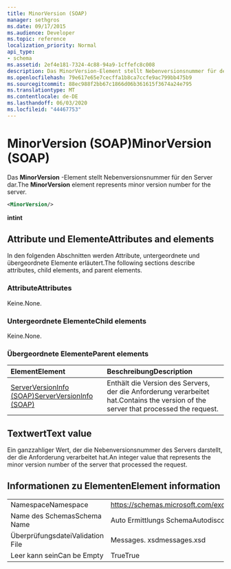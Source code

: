 ```yaml
---
title: MinorVersion (SOAP)
manager: sethgros
ms.date: 09/17/2015
ms.audience: Developer
ms.topic: reference
localization_priority: Normal
api_type:
- schema
ms.assetid: 2ef4e181-7324-4c88-94a9-1cffefc8c008
description: Das MinorVersion-Element stellt Nebenversionsnummer für den Server dar.
ms.openlocfilehash: 79e617e65e7cecffa1b8ca7ccfe9ac799bb475b9
ms.sourcegitcommit: 88ec988f2bb67c1866d06b361615f3674a24e795
ms.translationtype: MT
ms.contentlocale: de-DE
ms.lasthandoff: 06/03/2020
ms.locfileid: "44467753"
---
```

# <a name="minorversion-soap"></a><span data-ttu-id="f4944-103">MinorVersion (SOAP)</span><span class="sxs-lookup"><span data-stu-id="f4944-103">MinorVersion (SOAP)</span></span>

<span data-ttu-id="f4944-104">Das **MinorVersion** -Element stellt Nebenversionsnummer für den Server dar.</span><span class="sxs-lookup"><span data-stu-id="f4944-104">The **MinorVersion** element represents minor version number for the server.</span></span> 
  
```XML
<MinorVersion/>
```

 <span data-ttu-id="f4944-105">**int**</span><span class="sxs-lookup"><span data-stu-id="f4944-105">**int**</span></span>
## <a name="attributes-and-elements"></a><span data-ttu-id="f4944-106">Attribute und Elemente</span><span class="sxs-lookup"><span data-stu-id="f4944-106">Attributes and elements</span></span>

<span data-ttu-id="f4944-107">In den folgenden Abschnitten werden Attribute, untergeordnete und übergeordnete Elemente erläutert.</span><span class="sxs-lookup"><span data-stu-id="f4944-107">The following sections describe attributes, child elements, and parent elements.</span></span>
  
### <a name="attributes"></a><span data-ttu-id="f4944-108">Attribute</span><span class="sxs-lookup"><span data-stu-id="f4944-108">Attributes</span></span>

<span data-ttu-id="f4944-109">Keine.</span><span class="sxs-lookup"><span data-stu-id="f4944-109">None.</span></span>
  
### <a name="child-elements"></a><span data-ttu-id="f4944-110">Untergeordnete Elemente</span><span class="sxs-lookup"><span data-stu-id="f4944-110">Child elements</span></span>

<span data-ttu-id="f4944-111">Keine.</span><span class="sxs-lookup"><span data-stu-id="f4944-111">None.</span></span>
  
### <a name="parent-elements"></a><span data-ttu-id="f4944-112">Übergeordnete Elemente</span><span class="sxs-lookup"><span data-stu-id="f4944-112">Parent elements</span></span>

|<span data-ttu-id="f4944-113">**Element**</span><span class="sxs-lookup"><span data-stu-id="f4944-113">**Element**</span></span>|<span data-ttu-id="f4944-114">**Beschreibung**</span><span class="sxs-lookup"><span data-stu-id="f4944-114">**Description**</span></span>|
|:-----|:-----|
|[<span data-ttu-id="f4944-115">ServerVersionInfo (SOAP)</span><span class="sxs-lookup"><span data-stu-id="f4944-115">ServerVersionInfo (SOAP)</span></span>](serverversioninfo-soap.md) <br/> |<span data-ttu-id="f4944-116">Enthält die Version des Servers, der die Anforderung verarbeitet hat.</span><span class="sxs-lookup"><span data-stu-id="f4944-116">Contains the version of the server that processed the request.</span></span>  <br/> |
   
## <a name="text-value"></a><span data-ttu-id="f4944-117">Textwert</span><span class="sxs-lookup"><span data-stu-id="f4944-117">Text value</span></span>

<span data-ttu-id="f4944-118">Ein ganzzahliger Wert, der die Nebenversionsnummer des Servers darstellt, der die Anforderung verarbeitet hat.</span><span class="sxs-lookup"><span data-stu-id="f4944-118">An integer value that represents the minor version number of the server that processed the request.</span></span>
  
## <a name="element-information"></a><span data-ttu-id="f4944-119">Informationen zu Elementen</span><span class="sxs-lookup"><span data-stu-id="f4944-119">Element information</span></span>

|||
|:-----|:-----|
|<span data-ttu-id="f4944-120">Namespace</span><span class="sxs-lookup"><span data-stu-id="f4944-120">Namespace</span></span>  <br/> |https://schemas.microsoft.com/exchange/2010/Autodiscover  <br/> |
|<span data-ttu-id="f4944-121">Name des Schemas</span><span class="sxs-lookup"><span data-stu-id="f4944-121">Schema Name</span></span>  <br/> |<span data-ttu-id="f4944-122">Auto Ermittlungs Schema</span><span class="sxs-lookup"><span data-stu-id="f4944-122">Autodiscover schema</span></span>  <br/> |
|<span data-ttu-id="f4944-123">Überprüfungsdatei</span><span class="sxs-lookup"><span data-stu-id="f4944-123">Validation File</span></span>  <br/> |<span data-ttu-id="f4944-124">Messages. xsd</span><span class="sxs-lookup"><span data-stu-id="f4944-124">messages.xsd</span></span>  <br/> |
|<span data-ttu-id="f4944-125">Leer kann sein</span><span class="sxs-lookup"><span data-stu-id="f4944-125">Can be Empty</span></span>  <br/> |<span data-ttu-id="f4944-126">True</span><span class="sxs-lookup"><span data-stu-id="f4944-126">True</span></span>  <br/> |
   

